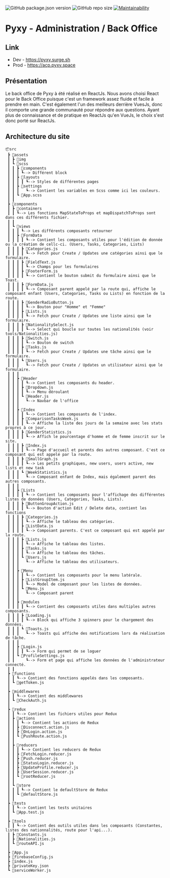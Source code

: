 ![GitHub package.json version](https://img.shields.io/github/package-json/v/PyxyApp/Administration)
![GitHub repo size](https://img.shields.io/github/repo-size/PyxyApp/Administration)
[![Maintainability](https://api.codeclimate.com/v1/badges/483bcc7a6f76ad873acc/maintainability)](https://codeclimate.com/github/PyxyApp/Administration/maintainability)

# Pyxy - Administration / Back Office

## Link
- Dev - https://pyxy.surge.sh
- Prod - https://acp.pyxy.space

## Présentation

Le back office de Pyxy à été réalisé en ReactJs. 
Nous avons choisi React pour le Back Office puisque c'est un framework assez fluide et facile à prendre en main. 
C'est également l'un des meilleurs derrière VuesJs, donc il comporte une grande communauté pour répondre aux questions.
Ayant plus de connaissance et de pratique en ReactJs qu'en VueJs, le choix s'est donc porté sur ReactJs.
## Architecture du site

    📦src
     ┣ 📂assets
     ┃ ┣ 📂img
     ┃ ┗ 📂scss
     ┃ ┃ ┣ 📂components
     ┃ ┃ ┃ ┗--> Différent block
     ┃ ┃ ┣ 📂layouts
     ┃ ┃ ┃ ┃ ┗--> Styles de différentes pages
     ┃ ┃ ┣ 📂settings
     ┃ ┃ ┃   ┗--> Contient les variables en Scss comme ici les couleurs.
     ┃ ┃ ┗ 📜App.scss
     ┃ ┃ 
     ┣ 📂components
     ┃ ┣ 📂containers
     ┃ ┃ ┗--> Les fonctions MapStateToProps et mapDispatchToProps sont dans ces différents fichier.
     ┃ ┃
     ┃ ┗ 📂views
     ┃ ┃ ┃ ┗--> Les différents composants retourner
     ┃ ┃ ┣ 📂FormData
     ┃ ┃ ┃ ┃ ┗--> Contient les composants utiles pour l'édition de donnée ou la création de cellc-ci. (Users, Tasks, Categories, Lists)
     ┃ ┃ ┃ ┣ 📜Categories.js
     ┃ ┃ ┃ ┃ ┗--> Fetch pour Create / Updates une catégories ainsi que le formulaire.
     ┃ ┃ ┃ ┣ 📜FieldText.js
     ┃ ┃ ┃ ┃ ┗--> Champs pour les formulaires
     ┃ ┃ ┃ ┣ 📜FooterForm.js
     ┃ ┃ ┃ ┃ ┗--> Contient le bouton submit du formulaire ainsi que le Toast.
     ┃ ┃ ┃ ┣ 📜FormData.js
     ┃ ┃ ┃ ┃ ┗--> Composant parent appelé par la route qui, affiche le composant enfant (Users, Categories, Tasks ou Lists) en fonction de la route. 
     ┃ ┃ ┃ ┣ 📜GenderRadioButton.js
     ┃ ┃ ┃ ┃ ┗--> Bouton pour "Homme" et "Femme" 
     ┃ ┃ ┃ ┣ 📜Lists.js
     ┃ ┃ ┃ ┃ ┗--> Fetch pour Create / Updates une liste ainsi que le formulaire.
     ┃ ┃ ┃ ┣ 📜NationalitySelect.js
     ┃ ┃ ┃ ┃ ┗--> Select qui boucle sur toutes les nationalités (voir tools/Nationalities.js)
     ┃ ┃ ┃ ┣ 📜Switch.js
     ┃ ┃ ┃ ┃ ┗--> Bouton de switch
     ┃ ┃ ┃ ┣ 📜Tasks.js
     ┃ ┃ ┃ ┃ ┗--> Fetch pour Create / Updates une tâche ainsi que le formulaire.
     ┃ ┃ ┃ ┗ 📜Users.js
     ┃ ┃ ┃   ┗--> Fetch pour Create / Updates un utilisateur ainsi que le formulaire.
     ┃ ┃ ┃ 
     ┃ ┃ ┣ 📂Header
     ┃ ┃ ┃ ┃ ┗--> Contient les composants du header.
     ┃ ┃ ┃ ┣ 📜Dropdown.js
     ┃ ┃ ┃ ┃ ┗--> Menu déroulant 
     ┃ ┃ ┃ ┗ 📜Header.js
     ┃ ┃ ┃   ┗--> Navbar de l'office
     ┃ ┃ ┃ 
     ┃ ┃ ┣ 📂Index
     ┃ ┃ ┃ ┃ ┗--> Contient les composants de l'index.
     ┃ ┃ ┃ ┣ 📜ComparisonTasksWeek.js
     ┃ ┃ ┃ ┃ ┗--> Affiche la liste des jours de la semaine avec les stats propres à ce jour.
     ┃ ┃ ┃ ┣ 📜GenderStatistics.js
     ┃ ┃ ┃ ┃ ┗--> Affich le pourcentage d'homme et de femme inscrit sur le site.
     ┃ ┃ ┃ ┣ 📜Index.js
     ┃ ┃ ┃ ┃ ┗--> Page d'accueil et parents des autres composant. C'est ce composant qui est appelé par la route.
     ┃ ┃ ┃ ┣ 📜SmallGraph.js
     ┃ ┃ ┃ ┃ ┗--> Les petits graphiques, new users, users active, new lists et new task
     ┃ ┃ ┃ ┗ 📜WeekStatistics.js
     ┃ ┃ ┃   ┗--> Composant enfant de Index, mais également parent des autres composants.
     ┃ ┃ ┃ 
     ┃ ┃ ┣ 📂Lists
     ┃ ┃ ┃ ┃ ┗--> Contient les composants pour l'affichage des différentes listes de données (Users, Categories, Tasks, Lists).
     ┃ ┃ ┃ ┣ 📜ButtonGroupAction.js
     ┃ ┃ ┃ ┃ ┗--> Bouton d'action Edit / Delete data, contient les fonctions
     ┃ ┃ ┃ ┣ 📜Categories.js
     ┃ ┃ ┃ ┃ ┗--> Affiche le tableau des catégories.
     ┃ ┃ ┃ ┣ 📜ListData.js
     ┃ ┃ ┃ ┃ ┗--> Composant parents. C'est ce composant qui est appelé par la route.
     ┃ ┃ ┃ ┣ 📜Lists.js
     ┃ ┃ ┃ ┃ ┗--> Affiche le tableau des listes.
     ┃ ┃ ┃ ┣ 📜Tasks.js
     ┃ ┃ ┃ ┃ ┗--> Affiche le tableau des tâches.
     ┃ ┃ ┃ ┗ 📜Users.js
     ┃ ┃ ┃   ┗--> Affiche le tableau des utilisateurs.
     ┃ ┃ ┃ 
     ┃ ┃ ┣ 📂Menu
     ┃ ┃ ┃ ┃ ┗--> Contient les composants pour le menu latérale.
     ┃ ┃ ┃ ┣ 📜ListGroupItem.js
     ┃ ┃ ┃ ┃ ┗--> Model de composant pour les listes de données.
     ┃ ┃ ┃ ┗ 📜Menu.js
     ┃ ┃ ┃   ┗--> Composant parent
     ┃ ┃ ┃ 
     ┃ ┃ ┣ 📂modules
     ┃ ┃ ┃ ┃ ┗--> Contient des composants utiles dans multiples autres composants.
     ┃ ┃ ┃ ┣ 📜Loading.js
     ┃ ┃ ┃ ┃ ┗--> Block qui affiche 3 spinners pour le chargement des données.
     ┃ ┃ ┃ ┗ 📜Toasts.js
     ┃ ┃ ┃   ┗--> Toasts qui affiche des notifications lors da réalisation de tâche.
     ┃ ┃ ┃ 
     ┃ ┃ ┣ 📜Login.js
     ┃ ┃ ┃ ┃ ┗--> Form qui permet de se loguer
     ┃ ┃ ┗ 📜ProfileSettings.js
     ┃ ┃     ┗--> Form et page qui affiche les données de l'administrateur connecté.
     ┃ ┃ 
     ┣ 📂functions
     ┃ ┃ ┗--> Contient des fonctions appelés dans les composants.
     ┃ ┗ 📜getToken.js
     ┃ 
     ┣ 📂middlewares
     ┃ ┃ ┗--> Contient des middlewares
     ┃ ┗ 📜CheckAuth.js
     ┃ 
     ┣ 📂redux
     ┃ ┃ ┗--> Contient les fichiers utiles pour Redux
     ┃ ┣ 📂actions
     ┃ ┃ ┃ ┗--> Contient les actions de Redux
     ┃ ┃ ┣ 📜Disconnect.action.js
     ┃ ┃ ┣ 📜OnLogin.action.js
     ┃ ┃ ┗ 📜PushRoute.action.js
     ┃ ┃ 
     ┃ ┣ 📂reducers
     ┃ ┃ ┃ ┗--> Contient les reducers de Redux
     ┃ ┃ ┣ 📜FetchLogin.reducer.js
     ┃ ┃ ┣ 📜Push.reducer.js
     ┃ ┃ ┣ 📜StatusLogin.reducer.js
     ┃ ┃ ┣ 📜UpdateProfile.reducer.js
     ┃ ┃ ┣ 📜UserSession.reducer.js
     ┃ ┃ ┗ 📜rootReducer.js
     ┃ ┃
     ┃ ┗ 📂store
     ┃ ┃ ┃ ┗--> Contient le defaultStore de Redux 
     ┃ ┃ ┗ 📜defaultStore.js
     ┃ ┃ 
     ┣ 📂tests
     ┃ ┃ ┗--> Contient les tests unitaires
     ┃ ┗ 📜App.test.js
     ┃ 
     ┣ 📂tools
     ┃ ┃ ┗--> Contient des outils utiles dans les composants (Constantes, listes des nationnalités, route pour l'api...).
     ┃ ┣ 📜Constants.js
     ┃ ┣ 📜Nationalities.js
     ┃ ┗ 📜routeAPI.js
     ┃ 
     ┣ 📜App.js
     ┣ 📜firebaseConfig.js
     ┣ 📜index.js
     ┣ 📜privateKey.json
     ┗ 📜serviceWorker.js 